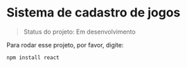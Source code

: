 # Sistema de cadastro de jogos

> Status do projeto: Em desenvolvimento

Para rodar esse projeto, por favor, digite:

```
npm install react
```
